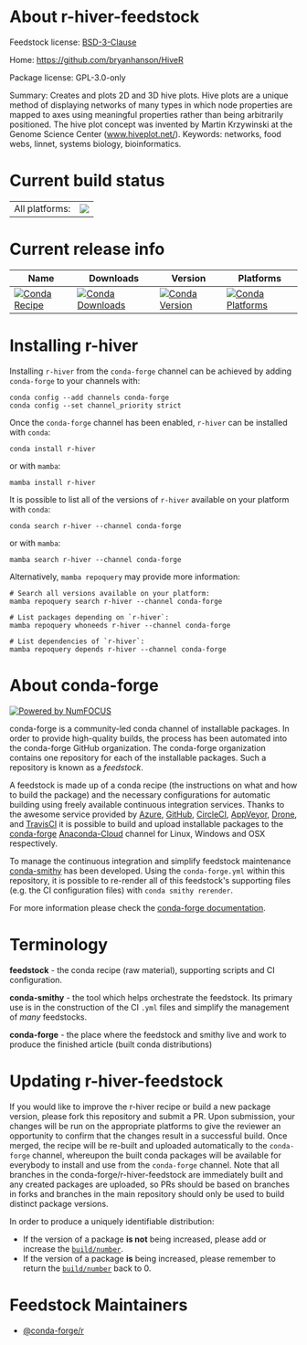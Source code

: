 About r-hiver-feedstock
=======================

Feedstock license: [BSD-3-Clause](https://github.com/conda-forge/r-hiver-feedstock/blob/main/LICENSE.txt)

Home: https://github.com/bryanhanson/HiveR

Package license: GPL-3.0-only

Summary: Creates and plots 2D and 3D hive plots. Hive plots are a unique method of displaying networks of many types in which node properties are mapped to axes using meaningful properties rather than being arbitrarily positioned.  The hive plot concept was invented by Martin Krzywinski at the Genome Science Center (www.hiveplot.net/).  Keywords: networks, food webs, linnet, systems biology, bioinformatics.

Current build status
====================


<table><tr><td>All platforms:</td>
    <td>
      <a href="https://dev.azure.com/conda-forge/feedstock-builds/_build/latest?definitionId=2508&branchName=main">
        <img src="https://dev.azure.com/conda-forge/feedstock-builds/_apis/build/status/r-hiver-feedstock?branchName=main">
      </a>
    </td>
  </tr>
</table>

Current release info
====================

| Name | Downloads | Version | Platforms |
| --- | --- | --- | --- |
| [![Conda Recipe](https://img.shields.io/badge/recipe-r--hiver-green.svg)](https://anaconda.org/conda-forge/r-hiver) | [![Conda Downloads](https://img.shields.io/conda/dn/conda-forge/r-hiver.svg)](https://anaconda.org/conda-forge/r-hiver) | [![Conda Version](https://img.shields.io/conda/vn/conda-forge/r-hiver.svg)](https://anaconda.org/conda-forge/r-hiver) | [![Conda Platforms](https://img.shields.io/conda/pn/conda-forge/r-hiver.svg)](https://anaconda.org/conda-forge/r-hiver) |

Installing r-hiver
==================

Installing `r-hiver` from the `conda-forge` channel can be achieved by adding `conda-forge` to your channels with:

```
conda config --add channels conda-forge
conda config --set channel_priority strict
```

Once the `conda-forge` channel has been enabled, `r-hiver` can be installed with `conda`:

```
conda install r-hiver
```

or with `mamba`:

```
mamba install r-hiver
```

It is possible to list all of the versions of `r-hiver` available on your platform with `conda`:

```
conda search r-hiver --channel conda-forge
```

or with `mamba`:

```
mamba search r-hiver --channel conda-forge
```

Alternatively, `mamba repoquery` may provide more information:

```
# Search all versions available on your platform:
mamba repoquery search r-hiver --channel conda-forge

# List packages depending on `r-hiver`:
mamba repoquery whoneeds r-hiver --channel conda-forge

# List dependencies of `r-hiver`:
mamba repoquery depends r-hiver --channel conda-forge
```


About conda-forge
=================

[![Powered by
NumFOCUS](https://img.shields.io/badge/powered%20by-NumFOCUS-orange.svg?style=flat&colorA=E1523D&colorB=007D8A)](https://numfocus.org)

conda-forge is a community-led conda channel of installable packages.
In order to provide high-quality builds, the process has been automated into the
conda-forge GitHub organization. The conda-forge organization contains one repository
for each of the installable packages. Such a repository is known as a *feedstock*.

A feedstock is made up of a conda recipe (the instructions on what and how to build
the package) and the necessary configurations for automatic building using freely
available continuous integration services. Thanks to the awesome service provided by
[Azure](https://azure.microsoft.com/en-us/services/devops/), [GitHub](https://github.com/),
[CircleCI](https://circleci.com/), [AppVeyor](https://www.appveyor.com/),
[Drone](https://cloud.drone.io/welcome), and [TravisCI](https://travis-ci.com/)
it is possible to build and upload installable packages to the
[conda-forge](https://anaconda.org/conda-forge) [Anaconda-Cloud](https://anaconda.org/)
channel for Linux, Windows and OSX respectively.

To manage the continuous integration and simplify feedstock maintenance
[conda-smithy](https://github.com/conda-forge/conda-smithy) has been developed.
Using the ``conda-forge.yml`` within this repository, it is possible to re-render all of
this feedstock's supporting files (e.g. the CI configuration files) with ``conda smithy rerender``.

For more information please check the [conda-forge documentation](https://conda-forge.org/docs/).

Terminology
===========

**feedstock** - the conda recipe (raw material), supporting scripts and CI configuration.

**conda-smithy** - the tool which helps orchestrate the feedstock.
                   Its primary use is in the construction of the CI ``.yml`` files
                   and simplify the management of *many* feedstocks.

**conda-forge** - the place where the feedstock and smithy live and work to
                  produce the finished article (built conda distributions)


Updating r-hiver-feedstock
==========================

If you would like to improve the r-hiver recipe or build a new
package version, please fork this repository and submit a PR. Upon submission,
your changes will be run on the appropriate platforms to give the reviewer an
opportunity to confirm that the changes result in a successful build. Once
merged, the recipe will be re-built and uploaded automatically to the
`conda-forge` channel, whereupon the built conda packages will be available for
everybody to install and use from the `conda-forge` channel.
Note that all branches in the conda-forge/r-hiver-feedstock are
immediately built and any created packages are uploaded, so PRs should be based
on branches in forks and branches in the main repository should only be used to
build distinct package versions.

In order to produce a uniquely identifiable distribution:
 * If the version of a package **is not** being increased, please add or increase
   the [``build/number``](https://docs.conda.io/projects/conda-build/en/latest/resources/define-metadata.html#build-number-and-string).
 * If the version of a package **is** being increased, please remember to return
   the [``build/number``](https://docs.conda.io/projects/conda-build/en/latest/resources/define-metadata.html#build-number-and-string)
   back to 0.

Feedstock Maintainers
=====================

* [@conda-forge/r](https://github.com/conda-forge/r/)

